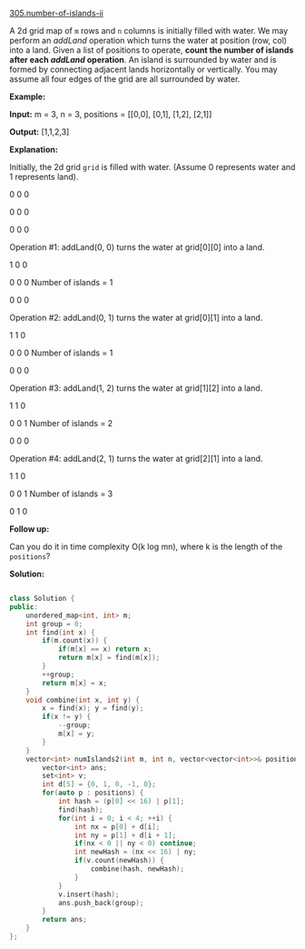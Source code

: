 [305.number-of-islands-ii](https://leetcode.com/problems/number-of-islands-ii/)  

A 2d grid map of `m` rows and `n` columns is initially filled with water. We may perform an _addLand_ operation which turns the water at position (row, col) into a land. Given a list of positions to operate, **count the number of islands after each _addLand_ operation**. An island is surrounded by water and is formed by connecting adjacent lands horizontally or vertically. You may assume all four edges of the grid are all surrounded by water.

**Example:**

  
**Input:** m = 3, n = 3, positions = \[\[0,0\], \[0,1\], \[1,2\], \[2,1\]\]
  
**Output:** \[1,1,2,3\]
  

**Explanation:**

Initially, the 2d grid `grid` is filled with water. (Assume 0 represents water and 1 represents land).

  
0 0 0
  
0 0 0
  
0 0 0
  

Operation #1: addLand(0, 0) turns the water at grid\[0\]\[0\] into a land.

  
1 0 0
  
0 0 0   Number of islands = 1
  
0 0 0
  

Operation #2: addLand(0, 1) turns the water at grid\[0\]\[1\] into a land.

  
1 1 0
  
0 0 0   Number of islands = 1
  
0 0 0
  

Operation #3: addLand(1, 2) turns the water at grid\[1\]\[2\] into a land.

  
1 1 0
  
0 0 1   Number of islands = 2
  
0 0 0
  

Operation #4: addLand(2, 1) turns the water at grid\[2\]\[1\] into a land.

  
1 1 0
  
0 0 1   Number of islands = 3
  
0 1 0
  

**Follow up:**

Can you do it in time complexity O(k log mn), where k is the length of the `positions`?  



**Solution:**  

```cpp

class Solution {
public:
    unordered_map<int, int> m;
    int group = 0;
    int find(int x) {
        if(m.count(x)) {
            if(m[x] == x) return x;
            return m[x] = find(m[x]);
        }
        ++group;
        return m[x] = x;
    }
    void combine(int x, int y) {
        x = find(x); y = find(y);
        if(x != y) {
            --group;
            m[x] = y;
        }
    }
    vector<int> numIslands2(int m, int n, vector<vector<int>>& positions) {
        vector<int> ans;
        set<int> v;
        int d[5] = {0, 1, 0, -1, 0};
        for(auto p : positions) {
            int hash = (p[0] << 16) | p[1];
            find(hash);
            for(int i = 0; i < 4; ++i) {
                int nx = p[0] + d[i];
                int ny = p[1] + d[i + 1];
                if(nx < 0 || ny < 0) continue;
                int newHash = (nx << 16) | ny;
                if(v.count(newHash)) {
                    combine(hash, newHash);
                }
            }
            v.insert(hash);
            ans.push_back(group);
        }
        return ans;
    }
};
```
      